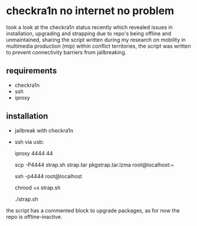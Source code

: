 # checkra1n no internet no problem
took a look at the checkra1n status recently which revealed issues in installation, upgrading and strapping due to repo's being offline and unmaintained, sharing the script written during my research on mobility in multimedia production (mip) within conflict territories, the script was written to prevent connectivity barriers from jailbreaking.

## requirements
- checkra1n
- ssh
- iproxy

## installation
- jailbreak with checkra1n
- ssh via usb:

  iproxy 4444 44
  
  scp -P4444 strap.sh strap.tar pkgstrap.tar.lzma root@localhost:~
  
  ssh -p4444 root@localhost
  
  chmod +x strap.sh
  
  ./strap.sh
  
the script has a commented block to upgrade packages, as for now the repo is offline-inactive.



